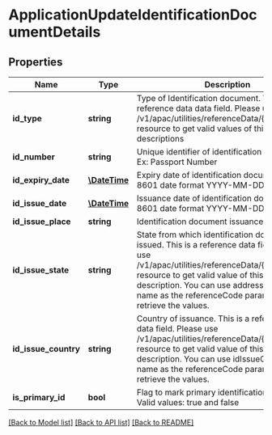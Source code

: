 # ApplicationUpdateIdentificationDocumentDetails

## Properties
Name | Type | Description | Notes
------------ | ------------- | ------------- | -------------
**id_type** | **string** | Type of Identification document. This is a reference data data field. Please use /v1/apac/utilities/referenceData/{idType} resource to get valid values of this field with descriptions | [optional] 
**id_number** | **string** | Unique identifier of identification document. Ex: Passport Number | [optional] 
**id_expiry_date** | [**\DateTime**](\DateTime.md) | Expiry date of identification document in ISO 8601 date format YYYY-MM-DD | [optional] 
**id_issue_date** | [**\DateTime**](\DateTime.md) | Issuance date of identification document in ISO 8601 date format YYYY-MM-DD | [optional] 
**id_issue_place** | **string** | Identification document issuance place | [optional] 
**id_issue_state** | **string** | State from which identification document was issued. This is a reference data field. Please use /v1/apac/utilities/referenceData/{addressState} resource to get valid value of this field with description. You can use addressState field name as the referenceCode parameter to retrieve the values. | [optional] 
**id_issue_country** | **string** | Country of issuance. This is a reference data data field. Please use /v1/apac/utilities/referenceData/{country} resource to get valid value of this field with description. You can use idIssueCountry field name as the referenceCode parameter to retrieve the values. | [optional] 
**is_primary_id** | **bool** | Flag to mark primary identification document. Valid values: true and false | [optional] 

[[Back to Model list]](../../README.md#documentation-for-models) [[Back to API list]](../../README.md#documentation-for-api-endpoints) [[Back to README]](../../README.md)

